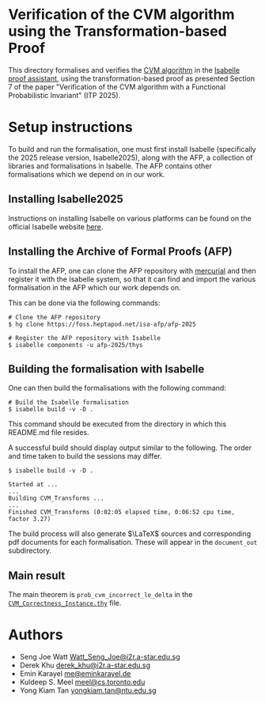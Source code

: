 # Verification of the CVM algorithm using the Transformation-based Proof

This directory formalises and verifies the
[CVM algorithm](https://arxiv.org/abs/2301.10191)
in the [Isabelle proof assistant](https://isabelle.in.tum.de/),
using the transformation-based proof as presented Section 7 of the paper
"Verification of the CVM algorithm with a Functional Probabilistic Invariant" (ITP 2025).

# Setup instructions

To build and run the formalisation, one must first install Isabelle
(specifically the 2025 release version, Isabelle2025), along with the AFP,
a collection of libraries and formalisations in Isabelle.
The AFP contains other formalisations which we depend on in our work.

## Installing Isabelle2025

Instructions on installing Isabelle on various platforms can be found on the official
Isabelle website [here](https://isabelle.in.tum.de/installation.html).

## Installing the Archive of Formal Proofs (AFP)

To install the AFP, one can clone the AFP repository with
[mercurial](https://www.mercurial-scm.org/)
and then register it with the Isabelle system, so that it can find and import
the various formalisation in the AFP which our work depends on.

This can be done via the following commands:

```shell
# Clone the AFP repository
$ hg clone https://foss.heptapod.net/isa-afp/afp-2025

# Register the AFP repository with Isabelle
$ isabelle components -u afp-2025/thys
```

## Building the formalisation with Isabelle

One can then build the formalisations with the following command:

```shell
# Build the Isabelle formalisation
$ isabelle build -v -D .
```
This command should be executed from the directory in which this README.md file resides.

A successful build should display output similar to the following.
The order and time taken to build the sessions may differ.

```shell
$ isabelle build -v -D .

Started at ...
...
Building CVM_Transforms ...
...
Finished CVM_Transforms (0:02:05 elapsed time, 0:06:52 cpu time, factor 3.27)
```

The build process will also generate $\LaTeX$ sources and corresponding pdf documents for
each formalisation.
These will appear in the `document_out` subdirectory.

## Main result
The main theorem is `prob_cvm_incorrect_le_delta` in the [`CVM_Correctness_Instance.thy`](CVM_Correctness_Instance.thy) file.

# Authors
* Seng Joe Watt <Watt_Seng_Joe@i2r.a-star.edu.sg>
* Derek Khu <derek_khu@i2r.a-star.edu.sg>
* Emin Karayel <me@eminkarayel.de>
* Kuldeep S. Meel <meel@cs.toronto.edu>
* Yong Kiam Tan <yongkiam.tan@ntu.edu.sg>

